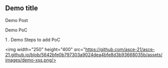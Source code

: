 
## Demo title

Demo Post

Demo PoC

1 . Demo Steps to add PoC


<img width="250" height="400" src="https://github.com/asce-21/asce-21.github.io/blob/5642bfe0b797303a9024dea4bfe8d3b93668035b/assets/images/demo-xss.png/>